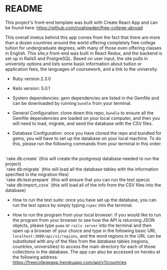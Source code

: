 # README

This project's front-end template was built with Create React App and can be found here: https://github.com/noahpeden/free-college-abroad

This overall imetus behind this app comes from the fact that there are more than a dozen countries around the world offering completely free college tuition for undergraduate degrees, with many of those even offering classes in English. This site;s front-end was built in React Redux, and the backend is set up in Rails5 and PostgreSQL. Based on user input, the site pulls in university options and lists some basic information about tuition or application fees, the languages of coursework, and a link to the university.

* Ruby version 2.3.0

* Rails version: 5.0.1

* System dependencies: gem dependencies are listed in the Gemfile and can be downloaded by running `bundle` from your terminal.

* General Configuration: clone down this repo, `bundle` to ensure all the Gemfile dependencies are loaded on your local computer, and then you will need to load, migrate, and seed the database with the CSV files.

* Database Configuration: once you have cloned the repo and bundled for gems, you will have to set up the database on your local machine. To do this, please run the following commands from your terminal in this order:
<br>
`rake db:create` (this will create the postgresql database needed to run the project)
<br>
`rake db:migrate` (this will load all the database tables with the information specified in the migration files)
<br>
`rake db:test:prepare` (this will ensure that you can run the test specs)
<br>
`rake db:import_csvs` (this will load all of the info from the CSV files into the database)  

* How to run the test suite: once you have set up the database, you can run the test specs by simply typing `rspec` into the terminal. 

* How to run the program from your local browser: if you would like to run the program from your browser to see how the API is returning JSON objects, please type `puma` or `rails server` into the terminal and then open up a browser of your choice and type in the following basic URL `localhost:3000/api/v1/regions`, and the word regions in the URL can be substituted with any of the files from the database tables (regions, countries, universities) to access the main directory for each of those collections in the database. The app can also be accessed on heroku at the following address: https://freecollegeapp.herokuapp.com/api/v1/countries
